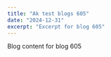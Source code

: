 ```yaml
---
title: "Ak test blogs 605"
date: "2024-12-31"
excerpt: "Excerpt for blog 605"
---
```


Blog content for blog 605